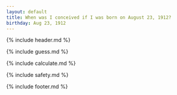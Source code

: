 ```yaml
---
layout: default
title: When was I conceived if I was born on August 23, 1912?
birthday: Aug 23, 1912
---
```


{% include header.md %}

{% include guess.md %}

{% include calculate.md %}

{% include safety.md %}

{% include footer.md %}



